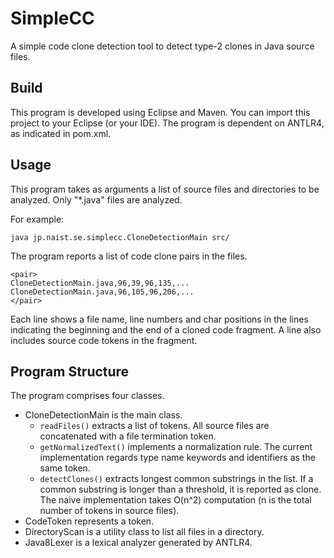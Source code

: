 # SimpleCC

A simple code clone detection tool to detect type-2 clones in Java source files.


## Build

This program is developed using Eclipse and Maven.
You can import this project to your Eclipse (or your IDE).
The program is dependent on ANTLR4, as indicated in pom.xml.

## Usage

This program takes as arguments a list of source files and directories to be analyzed.
Only "*.java" files are analyzed.

For example:

    java jp.naist.se.simplecc.CloneDetectionMain src/

The program reports a list of code clone pairs in the files.

    <pair>
    CloneDetectionMain.java,96,39,96,135,...
    CloneDetectionMain.java,96,105,96,206,...
    </pair>

Each line shows a file name, line numbers and char positions in the lines indicating the beginning and the end of a cloned code fragment.
A line also includes source code tokens in the fragment. 


## Program Structure

The program comprises four classes.

* CloneDetectionMain is the main class.  
  * `readFiles()` extracts a list of tokens.  All source files are concatenated with a file termination token. 
  * `getNormalizedText()` implements a normalization rule.  The current implementation regards type name keywords and identifiers as the same token.
  * `detectClones()` extracts longest common substrings in the list.
  If a common substring is longer than a threshold, it is reported as clone.
  The naive implementation takes O(n^2) computation (n is the total number of tokens in source files).
* CodeToken represents a token.  
* DirectoryScan is a utility class to list all files in a directory.
* Java8Lexer is a lexical analyzer generated by ANTLR4.  


